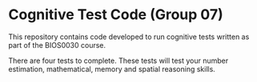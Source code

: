 # Cognitive Test Code (Group 07)

This repository contains code developed to run cognitive tests written as part of the BIOS0030 course.

There are four tests to complete.
These tests will test your number estimation, mathematical, memory and spatial reasoning skills.
